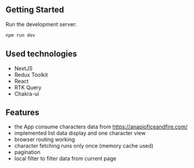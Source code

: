 ## Getting Started

Run the development server:

```bash
npm run dev
```

## Used technologies
- NextJS
- Redux Toolkit
- React
- RTK Query
- Chakra-ui

## Features
- the App consume characters data from https://anapioficeandfire.com/
- implemented list data display and one character view
- browser routing working
- character fetching runs only once (memory cache used)
- pagination
- local filter to filter data from current page